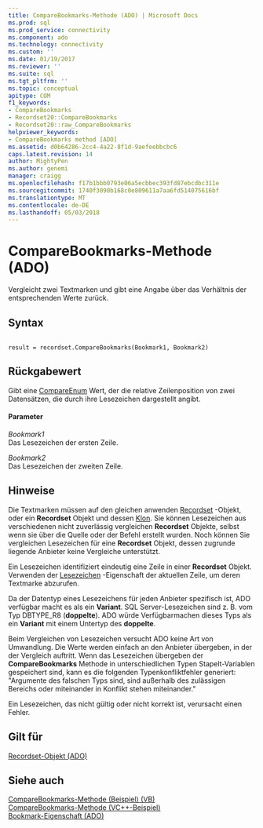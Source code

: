 ```yaml
---
title: CompareBookmarks-Methode (ADO) | Microsoft Docs
ms.prod: sql
ms.prod_service: connectivity
ms.component: ado
ms.technology: connectivity
ms.custom: ''
ms.date: 01/19/2017
ms.reviewer: ''
ms.suite: sql
ms.tgt_pltfrm: ''
ms.topic: conceptual
apitype: COM
f1_keywords:
- CompareBookmarks
- Recordset20::CompareBookmarks
- Recordset20::raw_CompareBookmarks
helpviewer_keywords:
- CompareBookmarks method [ADO]
ms.assetid: d0b64286-2cc4-4a22-8f1d-9aefeebbcbc6
caps.latest.revision: 14
author: MightyPen
ms.author: genemi
manager: craigg
ms.openlocfilehash: f17b1bbb0793e06a5ecbbec393fd87ebcdbc311e
ms.sourcegitcommit: 1740f3090b168c0e809611a7aa6fd514075616bf
ms.translationtype: MT
ms.contentlocale: de-DE
ms.lasthandoff: 05/03/2018
---
```

# <a name="comparebookmarks-method-ado"></a>CompareBookmarks-Methode (ADO)
Vergleicht zwei Textmarken und gibt eine Angabe über das Verhältnis der entsprechenden Werte zurück.  
  
## <a name="syntax"></a>Syntax  
  
```  
  
result = recordset.CompareBookmarks(Bookmark1, Bookmark2)  
```  
  
## <a name="return-value"></a>Rückgabewert  
 Gibt eine [CompareEnum](../../../ado/reference/ado-api/compareenum.md) Wert, der die relative Zeilenposition von zwei Datensätzen, die durch ihre Lesezeichen dargestellt angibt.  
  
#### <a name="parameters"></a>Parameter  
 *Bookmark1*  
 Das Lesezeichen der ersten Zeile.  
  
 *Bookmark2*  
 Das Lesezeichen der zweiten Zeile.  
  
## <a name="remarks"></a>Hinweise  
 Die Textmarken müssen auf den gleichen anwenden [Recordset](../../../ado/reference/ado-api/recordset-object-ado.md) -Objekt, oder ein **Recordset** Objekt und dessen [Klon](../../../ado/reference/ado-api/clone-method-ado.md). Sie können Lesezeichen aus verschiedenen nicht zuverlässig vergleichen **Recordset** Objekte, selbst wenn sie über die Quelle oder der Befehl erstellt wurden. Noch können Sie vergleichen Lesezeichen für eine **Recordset** Objekt, dessen zugrunde liegende Anbieter keine Vergleiche unterstützt.  
  
 Ein Lesezeichen identifiziert eindeutig eine Zeile in einer **Recordset** Objekt. Verwenden der [Lesezeichen](../../../ado/reference/ado-api/bookmark-property-ado.md) -Eigenschaft der aktuellen Zeile, um deren Textmarke abzurufen.  
  
 Da der Datentyp eines Lesezeichens für jeden Anbieter spezifisch ist, ADO verfügbar macht es als ein **Variant**. SQL Server-Lesezeichen sind z. B. vom Typ DBTYPE_R8 (**doppelte**). ADO würde Verfügbarmachen dieses Typs als ein **Variant** mit einem Untertyp des **doppelte**.  
  
 Beim Vergleichen von Lesezeichen versucht ADO keine Art von Umwandlung. Die Werte werden einfach an den Anbieter übergeben, in der der Vergleich auftritt. Wenn das Lesezeichen übergeben der **CompareBookmarks** Methode in unterschiedlichen Typen Stapelt-Variablen gespeichert sind, kann es die folgenden Typenkonfliktfehler generiert: "Argumente des falschen Typs sind, sind außerhalb des zulässigen Bereichs oder miteinander in Konflikt stehen miteinander."  
  
 Ein Lesezeichen, das nicht gültig oder nicht korrekt ist, verursacht einen Fehler.  
  
## <a name="applies-to"></a>Gilt für  
 [Recordset-Objekt (ADO)](../../../ado/reference/ado-api/recordset-object-ado.md)  
  
## <a name="see-also"></a>Siehe auch  
 [CompareBookmarks-Methode (Beispiel) (VB)](../../../ado/reference/ado-api/comparebookmarks-method-example-vb.md)   
 [CompareBookmarks-Methode (VC++-Beispiel)](../../../ado/reference/ado-api/comparebookmarks-method-example-vc.md)   
 [Bookmark-Eigenschaft (ADO)](../../../ado/reference/ado-api/bookmark-property-ado.md)
